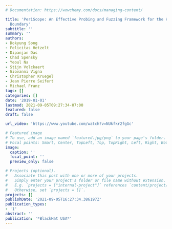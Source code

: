 ```yaml
---
# Documentation: https://wowchemy.com/docs/managing-content/

title: 'PeriScope: An Effective Probing and Fuzzing Framework for the Hardware-OS
  Boundary'
subtitle: ''
summary: ''
authors:
- Dokyung Song
- Felicitas Hetzelt
- Dipanjan Das
- Chad Spensky
- Yeoul Na
- Stijn Volckaert
- Giovanni Vigna
- Christopher Kruegel
- Jean Pierre Seifert
- Michael Franz
tags: []
categories: []
date: '2019-01-01'
lastmod: 2021-09-05T09:27:34-07:00
featured: false
draft: false

url_video: 'https://www.youtube.com/watch?v=NUkfkr2fgGc'

# Featured image
# To use, add an image named `featured.jpg/png` to your page's folder.
# Focal points: Smart, Center, TopLeft, Top, TopRight, Left, Right, BottomLeft, Bottom, BottomRight.
image:
  caption: ''
  focal_point: ''
  preview_only: false

# Projects (optional).
#   Associate this post with one or more of your projects.
#   Simply enter your project's folder or file name without extension.
#   E.g. `projects = ["internal-project"]` references `content/project/deep-learning/index.md`.
#   Otherwise, set `projects = []`.
projects: []
publishDate: '2021-09-05T16:27:34.386197Z'
publication_types:
- '1'
abstract: ''
publication: '*BlackHat USA*'
---
```

